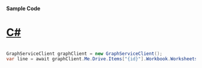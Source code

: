 #### Sample Code
# [C#](#tab/Csharp)

```C#

GraphServiceClient graphClient = new GraphServiceClient();
var line = await graphClient.Me.Drive.Items["{id}"].Workbook.Worksheets["{id|name}"].Charts["{name}"].Axes.SeriesAxis.Format.Line.Request().GetAsync();

```